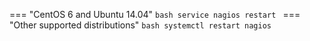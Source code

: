 === "CentOS 6 and Ubuntu 14.04"
    ```bash
    service nagios restart
    ```
=== "Other supported distributions"
    ```bash
    systemctl restart nagios
    ```

